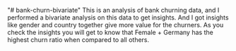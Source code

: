 "# bank-churn-bivariate" 
This is an analysis of bank churning data, and I performed a bivariate analysis on this data to get insights. And I got insights like gender and country together give more value for the churners.
As you check the insights you will get to know that 
Female + Germany has the highest churn ratio when compared to all others.
